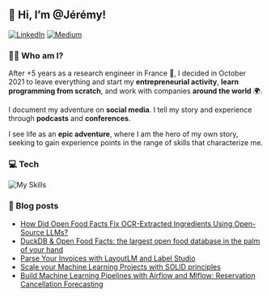 ## 👋 Hi, I’m @Jérémy!

[![LinkedIn](https://img.shields.io/badge/linkedin-%230077B5.svg?style=for-the-badge&logo=linkedin&logoColor=white)](https://www.linkedin.com/in/jeremy-arancio/)
[![Medium](https://img.shields.io/badge/Medium-12100E?style=for-the-badge&logo=medium&logoColor=white)](https://medium.com/@jeremyarancio)

### 🦸‍♂️ Who am I?
After +5 years as a research engineer in France 🐓, I decided in October 2021 to leave everything and start my **entrepreneurial activity**, **learn programming from scratch**, and work with companies **around the world** 🌍.

I document my adventure on **social media**. I tell my story and experience through **podcasts** and **conferences**.

I see life as an **epic adventure**, where I am the hero of my own story, seeking to gain experience points in the range of skills that characterize me.



### 💻 Tech

![My Skills](https://skillicons.dev/icons?i=py,pytorch,linux,docker,aws,gcp,fastapi,postgres,ts,react)

### 📰 Blog posts
<!-- BLOG-POST-LIST:START -->
- [How Did Open Food Facts Fix OCR-Extracted Ingredients Using Open-Source LLMs?](https://towardsdatascience.com/how-did-open-food-facts-use-open-source-llms-to-enhance-ingredients-extraction-d74dfe02e0e4?source=rss-7a4c4019f28e------2)
- [DuckDB &amp; Open Food Facts: the largest open food database in the palm of your hand](https://medium.com/@jeremyarancio/duckdb-open-food-facts-the-largest-open-food-database-in-the-palm-of-your-hand-0d4ab30d0701?source=rss-7a4c4019f28e------2)
- [Parse Your Invoices with LayoutLM and Label Studio](https://towardsdatascience.com/parse-your-invoices-with-layoutlm-and-label-studio-6055ce3c14fe?source=rss-7a4c4019f28e------2)
- [Scale your Machine Learning Projects  with SOLID principles](https://towardsdatascience.com/scale-your-machine-learning-projects-with-solid-principles-824230fa8ba1?source=rss-7a4c4019f28e------2)
- [Build Machine Learning Pipelines with Airflow and Mlflow: Reservation Cancellation Forecasting](https://towardsdatascience.com/build-machine-learning-pipelines-with-airflow-and-mlflow-reservation-cancellation-forecasting-da675d409842?source=rss-7a4c4019f28e------2)
<!-- BLOG-POST-LIST:END -->
